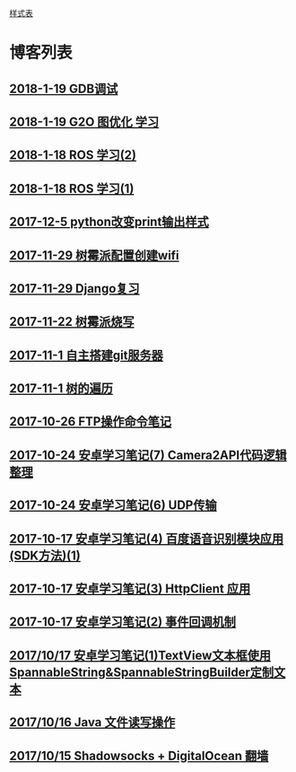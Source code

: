 
[样式表](STYLE-README.md)

# 博客列表
## [2018-1-19 GDB调试](ARTICLE/2018-1-19_GDB调试.md)

## [2018-1-19 G2O 图优化 学习](ARTICLE/2018-1-19_G2O_Learning.md)

## [2018-1-18 ROS 学习(2)](ARTICLE/2018-1-18ROS_learning_2.md)

## [2018-1-18 ROS 学习(1)](ARTICLE/2018-1-18ROS_learning.md)

## [2017-12-5 python改变print输出样式](ARTICLE/2017-12-5python改变print输出样式.md)

## [2017-11-29 树霉派配置创建wifi](ARTICLE/2017-11-29树霉派配置创建wifi.md)

## [2017-11-29 Django复习](ARTICLE/2017-11-29Django复习.md)

## [2017-11-22 树霉派烧写](ARTICLE/2017-11-22树霉派烧写.md)

## [2017-11-1 自主搭建git服务器](ARTICLE/2017-11-1自主搭建git服务器.md)

## [2017-11-1 树的遍历](ARTICLE/2017-11-1TreeTraverse.md)

## [2017-10-26 FTP操作命令笔记](ARTICLE/2017-10-26.md)

## [2017-10-24 安卓学习笔记(7) Camera2API代码逻辑整理](ARTICLE/2017-10-24-2.md)

## [2017-10-24 安卓学习笔记(6) UDP传输](ARTICLE/2017-10-24.md)

## [2017-10-17 安卓学习笔记(4) 百度语音识别模块应用(SDK方法)(1)](ARTICLE/2017-10-18.md)

## [2017-10-17 安卓学习笔记(3) HttpClient 应用](ARTICLE/2017-10-17-3.md)

## [2017-10-17 安卓学习笔记(2) 事件回调机制](ARTICLE/2017-10-17-2.md)

## [2017/10/17 安卓学习笔记(1)TextView文本框使用SpannableString&SpannableStringBuilder定制文本](ARTICLE/2017-10-17.md)

## [2017/10/16 Java 文件读写操作](ARTICLE/2017-10-16.md)

## [2017/10/15 Shadowsocks + DigitalOcean 翻墙 ](ARTICLE/2017-10-15管理代理配置.md)
